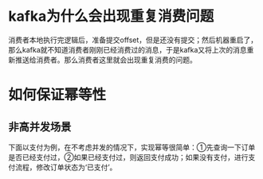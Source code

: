 # kafka为什么会出现重复消费问题

消费者本地执行完逻辑后，准备提交offset，但是还没有提交；然后机器重启了，那么kafka就不知道消费者刚刚已经消费过的消息，于是kafka又将上次的消息重新推送给消费者。那么消费者这里就会出现重复消费的问题。

# 如何保证幂等性

## 非高并发场景

下面以支付为例，在不考虑并发的情况下，实现幂等很简单：①先查询一下订单是否已经支付过，②如果已经支付过，则返回支付成功；如果没有支付，进行支付流程，修改订单状态为‘已支付’。
